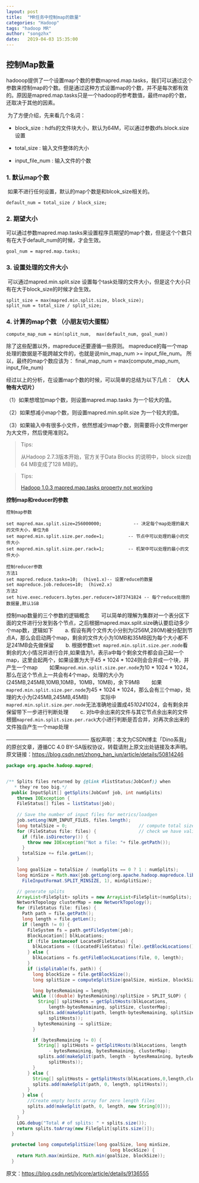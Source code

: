 ```yaml
---
layout: post
title:  "MR任务中控制map的数量"
categories: "Hadoop"
tags: "hadoop MR"
author: "songzhx"
date:   2019-04-03 15:35:00
---
```


## 控制Map数量

hadooop提供了一个设置map个数的参数mapred.map.tasks，我们可以通过这个参数来控制map的个数。但是通过这种方式设置map的个数，并不是每次都有效的。原因是mapred.map.tasks只是一个hadoop的参考数值，最终map的个数，还取决于其他的因素。

​     为了方便介绍，先来看几个名词：

- block_size : hdfs的文件块大小，默认为64M，可以通过参数dfs.block.size设置

- total_size : 输入文件整体的大小

- input_file_num : 输入文件的个数

### 1. 默认map个数
​     如果不进行任何设置，默认的map个数是和blcok_size相关的。

```properties
default_num = total_size / block_size;
```



### 2. 期望大小

​     可以通过参数mapred.map.tasks来设置程序员期望的map个数，但是这个个数只有在大于default_num的时候，才会生效。

```properties
goal_num = mapred.map.tasks;
```



### 3. 设置处理的文件大小
​     可以通过mapred.min.split.size 设置每个task处理的文件大小，但是这个大小只有在大于block_size的时候才会生效。
```properties
split_size = max(mapred.min.split.size, block_size);
split_num = total_size / split_size;
```


### 4. 计算的map个数 （小朋友切大蛋糕）

```properties
compute_map_num = min(split_num,  max(default_num, goal_num))
```

除了这些配置以外，mapreduce还要遵循一些原则。 mapreduce的每一个map处理的数据是不能跨越文件的，也就是说min_map_num >= input_file_num。 所以，最终的map个数应该为：
   final_map_num = max(compute_map_num, input_file_num)




经过以上的分析，在设置map个数的时候，可以简单的总结为以下几点：  **（大人物有大切片）**

（1）如果想增加map个数，则设置mapred.map.tasks 为一个较大的值。

（2）如果想减小map个数，则设置mapred.min.split.size 为一个较大的值。

（3）如果输入中有很多小文件，依然想减少map个数，则需要将小文件merger为大文件，然后使用准则2。

> Tips:
>
> 从Hadoop 2.7.3版本开始，官方关于Data Blocks 的说明中，block size由64 MB变成了128 MB的。

>  Tips:
>
>  [Hadoop 1.0.3 mapred.map.tasks property not working](https://stackoverrun.com/cn/q/3922588)





**控制map和reducer的参数**

```shell
控制map参数

set mapred.max.split.size=256000000;       		-- 决定每个map处理的最大的文件大小，单位为B
set mapred.min.split.size.per.node=1;         -- 节点中可以处理的最小的文件大小
set mapred.min.split.size.per.rack=1;         -- 机架中可以处理的最小的文件大小

控制reducer参数
方法1
set mapred.reduce.tasks=10;  (hive1.x)-- 设置reduce的数量
set mapreduce.job.reduces=10;  (hive2.x)
方法2
set hive.exec.reducers.bytes.per.reducer=1073741824 -- 每个reduce处理的数据量,默认1GB
```



控制map数量的三个参数的逻辑概念
　　可以简单的理解为集群对一个表分区下面的文件进行分发到各个节点，之后根据mapred.max.split.size确认要启动多少个map数，逻辑如下
　　a. 假设有两个文件大小分别为(256M,280M)被分配到节点A，那么会启动两个map，剩余的文件大小为10MB和35MB因为每个大小都不足241MB会先做保留
　　b. 根据参数`set mapred.min.split.size.per.node`看剩余的大小情况并进行合并,如果值为1，表示a中每个剩余文件都会自己起一个map，这里会起两个，如果设置为大于45 * 1024 * 1024则会合并成一个块，并产生一个map
　　如果`mapred.min.split.size.per.node`为10 * 1024 * 1024，那么在这个节点上一共会有4个map，处理的大小为(245MB,245MB,10MB,10MB，10MB，10MB)，余下9MB
　　如果`mapred.min.split.size.per.node`为45 * 1024 * 1024，那么会有三个map，处理的大小为(245MB,245MB,45MB)
　　实际中`mapred.min.split.size.per.node`无法准确地设置成45*1024*1024，会有剩余并保留带下一步进行判断处理
　　c. 对b中余出来的文件与其它节点余出来的文件根据`mapred.min.split.size.per.rack`大小进行判断是否合并，对再次余出来的文件独自产生一个map处理



————————————————
版权声明：本文为CSDN博主「Dino系我」的原创文章，遵循CC 4.0 BY-SA版权协议，转载请附上原文出处链接及本声明。
原文链接：https://blog.csdn.net/zhong_han_jun/article/details/50814246





```java
package org.apache.hadoop.mapred;


/** Splits files returned by {@link #listStatus(JobConf)} when
   * they're too big.*/ 
  public InputSplit[] getSplits(JobConf job, int numSplits)
    throws IOException {
    FileStatus[] files = listStatus(job);
    
    // Save the number of input files for metrics/loadgen
    job.setLong(NUM_INPUT_FILES, files.length);
    long totalSize = 0;                           // compute total size
    for (FileStatus file: files) {                // check we have valid files
      if (file.isDirectory()) {
        throw new IOException("Not a file: "+ file.getPath());
      }
      totalSize += file.getLen();
    }

    long goalSize = totalSize / (numSplits == 0 ? 1 : numSplits);
    long minSize = Math.max(job.getLong(org.apache.hadoop.mapreduce.lib.input.
      FileInputFormat.SPLIT_MINSIZE, 1), minSplitSize);

    // generate splits
    ArrayList<FileSplit> splits = new ArrayList<FileSplit>(numSplits);
    NetworkTopology clusterMap = new NetworkTopology();
    for (FileStatus file: files) {
      Path path = file.getPath();
      long length = file.getLen();
      if (length != 0) {
        FileSystem fs = path.getFileSystem(job);
        BlockLocation[] blkLocations;
        if (file instanceof LocatedFileStatus) {
          blkLocations = ((LocatedFileStatus) file).getBlockLocations();
        } else {
          blkLocations = fs.getFileBlockLocations(file, 0, length);
        }
        if (isSplitable(fs, path)) {
          long blockSize = file.getBlockSize();
          long splitSize = computeSplitSize(goalSize, minSize, blockSize);

          long bytesRemaining = length;
          while (((double) bytesRemaining)/splitSize > SPLIT_SLOP) {
            String[] splitHosts = getSplitHosts(blkLocations,
                length-bytesRemaining, splitSize, clusterMap);
            splits.add(makeSplit(path, length-bytesRemaining, splitSize,
                splitHosts));
            bytesRemaining -= splitSize;
          }

          if (bytesRemaining != 0) {
            String[] splitHosts = getSplitHosts(blkLocations, length
                - bytesRemaining, bytesRemaining, clusterMap);
            splits.add(makeSplit(path, length - bytesRemaining, bytesRemaining,
                splitHosts));
          }
        } else {
          String[] splitHosts = getSplitHosts(blkLocations,0,length,clusterMap);
          splits.add(makeSplit(path, 0, length, splitHosts));
        }
      } else { 
        //Create empty hosts array for zero length files
        splits.add(makeSplit(path, 0, length, new String[0]));
      }
    }
    LOG.debug("Total # of splits: " + splits.size());
    return splits.toArray(new FileSplit[splits.size()]);
  }

  protected long computeSplitSize(long goalSize, long minSize,
                                       long blockSize) {
    return Math.max(minSize, Math.min(goalSize, blockSize));
  }
```



原文：https://blog.csdn.net/lylcore/article/details/9136555 